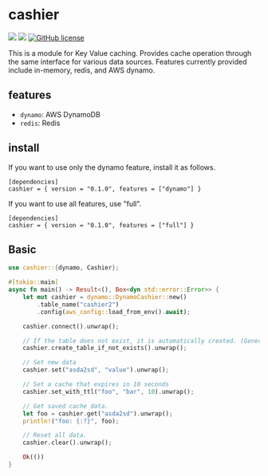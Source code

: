 # cashier

![](https://img.shields.io/badge/language-Rust-red) ![](https://img.shields.io/badge/version-0.1.3-brightgreen) [![GitHub license](https://img.shields.io/badge/license-MIT-blue.svg)](https://github.com/myyrakle/rupring/blob/master/LICENSE)

This is a module for Key Value caching. Provides cache operation through the same interface for various data sources.
Features currently provided include in-memory, redis, and AWS dynamo.

## features

- `dynamo`: AWS DynamoDB
- `redis`: Redis

## install

If you want to use only the dynamo feature, install it as follows.

```
[dependencies]
cashier = { version = "0.1.0", features = ["dynamo"] }
```

If you want to use all features, use "full".

```
[dependencies]
cashier = { version = "0.1.0", features = ["full"] }
```

## Basic

```rust
use cashier::{dynamo, Cashier};

#[tokio::main]
async fn main() -> Result<(), Box<dyn std::error::Error>> {
    let mut cashier = dynamo::DynamoCashier::new()
        .table_name("cashier2")
        .config(aws_config::load_from_env().await);

    cashier.connect().unwrap();

    // If the table does not exist, it is automatically created. (Generated in on-demand mode.)
    cashier.create_table_if_not_exists().unwrap();

    // Set new data
    cashier.set("asda2sd", "value").unwrap();

    // Set a cache that expires in 10 seconds
    cashier.set_with_ttl("foo", "bar", 10).unwrap();

    // Get saved cache data.
    let foo = cashier.get("asda2sd").unwrap();
    println!("foo: {:?}", foo);

    // Reset all data.
    cashier.clear().unwrap();

    Ok(())
}

```
